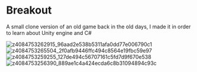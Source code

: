 # Breakout
A small clone version of an old game back in the old days, I made it in order to learn about Unity engine and C#

![z4084753262915_96aad2e538b5311afa0dd77e006790c1](https://user-images.githubusercontent.com/104303855/216779525-a31d0655-41dd-47a3-a6aa-8f21b8855b72.jpg)
![z4084753265504_2f0afb9446ffc494c8564e19fbc59e97](https://user-images.githubusercontent.com/104303855/216779527-19c6f283-10fe-48ae-bffb-c54365e5278f.jpg)
![z4084753259255_127de494c56707161c5fd7d9f670e538](https://user-images.githubusercontent.com/104303855/216779534-5ca84b30-5ae3-4996-b521-1513ae1895c9.jpg)
![z4084753256390_889ae1c4a424ecda6c8b31094894c93c](https://user-images.githubusercontent.com/104303855/216779535-25bcefa0-51da-4f8e-8bd0-1a0203503e0d.jpg)
